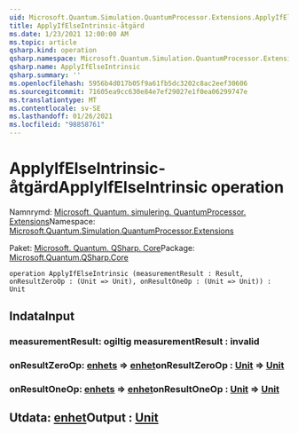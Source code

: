 ```yaml
---
uid: Microsoft.Quantum.Simulation.QuantumProcessor.Extensions.ApplyIfElseIntrinsic
title: ApplyIfElseIntrinsic-åtgärd
ms.date: 1/23/2021 12:00:00 AM
ms.topic: article
qsharp.kind: operation
qsharp.namespace: Microsoft.Quantum.Simulation.QuantumProcessor.Extensions
qsharp.name: ApplyIfElseIntrinsic
qsharp.summary: ''
ms.openlocfilehash: 5956b4d017b05f9a61fb5dc3202c8ac2eef30606
ms.sourcegitcommit: 71605ea9cc630e84e7ef29027e1f0ea06299747e
ms.translationtype: MT
ms.contentlocale: sv-SE
ms.lasthandoff: 01/26/2021
ms.locfileid: "98858761"
---
```

# <a name="applyifelseintrinsic-operation"></a><span data-ttu-id="ddd90-102">ApplyIfElseIntrinsic-åtgärd</span><span class="sxs-lookup"><span data-stu-id="ddd90-102">ApplyIfElseIntrinsic operation</span></span>

<span data-ttu-id="ddd90-103">Namnrymd: [Microsoft. Quantum. simulering. QuantumProcessor. Extensions](xref:Microsoft.Quantum.Simulation.QuantumProcessor.Extensions)</span><span class="sxs-lookup"><span data-stu-id="ddd90-103">Namespace: [Microsoft.Quantum.Simulation.QuantumProcessor.Extensions](xref:Microsoft.Quantum.Simulation.QuantumProcessor.Extensions)</span></span>

<span data-ttu-id="ddd90-104">Paket: [Microsoft. Quantum. QSharp. Core](https://nuget.org/packages/Microsoft.Quantum.QSharp.Core)</span><span class="sxs-lookup"><span data-stu-id="ddd90-104">Package: [Microsoft.Quantum.QSharp.Core](https://nuget.org/packages/Microsoft.Quantum.QSharp.Core)</span></span>




```qsharp
operation ApplyIfElseIntrinsic (measurementResult : Result, onResultZeroOp : (Unit => Unit), onResultOneOp : (Unit => Unit)) : Unit
```


## <a name="input"></a><span data-ttu-id="ddd90-105">Indata</span><span class="sxs-lookup"><span data-stu-id="ddd90-105">Input</span></span>

### <a name="measurementresult--__invalidresult__"></a><span data-ttu-id="ddd90-106">measurementResult: __ogiltig <Result>__</span><span class="sxs-lookup"><span data-stu-id="ddd90-106">measurementResult : __invalid<Result>__</span></span>




### <a name="onresultzeroop--unit--unit"></a><span data-ttu-id="ddd90-107">onResultZeroOp: [enhets](xref:microsoft.quantum.lang-ref.unit) => [enhet](xref:microsoft.quantum.lang-ref.unit)</span><span class="sxs-lookup"><span data-stu-id="ddd90-107">onResultZeroOp : [Unit](xref:microsoft.quantum.lang-ref.unit) => [Unit](xref:microsoft.quantum.lang-ref.unit)</span></span> 




### <a name="onresultoneop--unit--unit"></a><span data-ttu-id="ddd90-108">onResultOneOp: [enhets](xref:microsoft.quantum.lang-ref.unit) => [enhet](xref:microsoft.quantum.lang-ref.unit)</span><span class="sxs-lookup"><span data-stu-id="ddd90-108">onResultOneOp : [Unit](xref:microsoft.quantum.lang-ref.unit) => [Unit](xref:microsoft.quantum.lang-ref.unit)</span></span> 





## <a name="output--unit"></a><span data-ttu-id="ddd90-109">Utdata: [enhet](xref:microsoft.quantum.lang-ref.unit)</span><span class="sxs-lookup"><span data-stu-id="ddd90-109">Output : [Unit](xref:microsoft.quantum.lang-ref.unit)</span></span>

